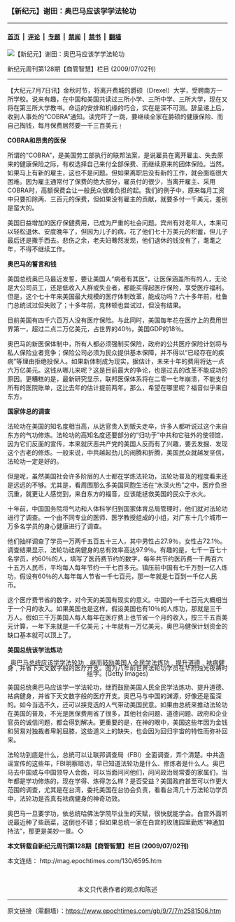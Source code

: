 ### 【新纪元】谢田：奥巴马应该学学法轮功

---

#### [首页](../../../..?n2581506) &nbsp;|&nbsp; [评论](../../../../../epoch-comment?n2581506) &nbsp;|&nbsp; [专题](../../../../../epoch-special?n2581506) &nbsp;|&nbsp; [禁闻](../../../../../epoch-news?n2581506) &nbsp;|&nbsp; [禁书](../../../../../books?n2581506) &nbsp;|&nbsp; [翻墙](https://github.com/gfw-breaker/nogfw/blob/master/README.md?n2581506)


<div><img alt="【新纪元】谢田：奥巴马应该学学法轮功" class="attachment-djy_600_400 size-djy_600_400 wp-post-image" src="https://i.epochtimes.com/assets/uploads/2009/07/907062203081898-600x400.jpg"/>
<div class="caption">
 <p>
  新纪元周刊第128期【商管智慧】栏目 (2009/07/02刊)
 </p>
</div></div><hr/><div class="post_content" id="artbody" itemprop="articleBody">
 <!-- article content begin -->
 <p>
  【大纪元7月7日讯】金秋时节，将离开费城的爵硕（Drexel）大学，受聘南方一所学校。说来有趣，在中国和美国共读过三所小学、三所中学、三所大学，现在又将在第三所大学教书。命运的安排和机缘的巧合，实在是深不可测。辞呈递上后，收到人事处的“COBRA”通知。读完吓了一跳，要继续全家在爵硕的健康保险、而自己掏钱，每月保费居然要一千三百美元﹗
 </p>
 <p>
  <b>
   COBRA和昂贵的医保
  </b>
 </p>
 <p>
  所谓的“COBRA”，是美国劳工部执行的联邦法案，是说雇员在离开雇主、失去原来的健康保险之际，有权选择自己来付全部保费、而继续原来的团体保险。当然，如果马上有新的雇主，这也不是问题。但如果离职后没有新的工作，就会面临很大困难。因为雇主通常付了保费的绝大部分，雇员付的很少，当离开雇主、采用 COBRA时，高额保费会让一般民众很难负担的起。我们的例子中，原来每月工资中只要扣除两、三百元的保费，但如果没有雇主的贡献，就要多付一千美元，差别是蛮大的。
 </p>
 <p>
  美国日益增加的医疗保健费用，已成为严重的社会问题。宾州有对老年人，本来可以轻松退休、安度晚年了，但因为儿子的病，花了他们七十万美元的积蓄，但儿子最后还是撒手西去。悲伤之余，老夫妇蓦然发现，他们退休的钱没有了，耄耄之年，不得不继续工作。
 </p>
 <p>
  <b>
   奥巴马的誓言和钱
  </b>
 </p>
 <p>
  美国总统奥巴马最近发誓，要让美国人“病者有其医”，让医保涵盖所有的人，无论是大公司员工，还是低收入人群或失业者，都能买得起医疗保险，享受医疗福利。但是，这个七十年来美国最大规模的医疗体制改革，能成功吗？六十多年前，杜鲁门总统试过但失败了；十多年前，克林顿也尝试过，但没有结果。
 </p>
 <p>
  目前美国有四千六百万人没有医疗保险。与此同时，美国每年花在医疗上的费用世界第一，超过二点二万亿美元，占世界的40％，美国GDP的18％。
 </p>
 <p>
  奥巴马的新医保体制中，所有人都必须强制买保险，政府的公共医疗保险计划将与私人保险业者竞争；保险公司必须为民众提供基本保障，并不得以“已经存在的疾病”等理由拒绝投保人。如果新体制成为现实，据估计，未来十年的费用将达一点六万亿美元。这钱从哪儿来呢？这是目前最大的争论，也是过去的改革不能成功的原因。更糟糕的是，最新研究显示，联邦医保体系将在二零一七年崩溃，不能支付所有的医院账单，这比去年的估计提前两年。那么，希望在哪里呢？福音似乎来自东方。
 </p>
 <p>
  <b>
   国家体总的调查
  </b>
 </p>
 <p>
  法轮功在美国的知名度相当高，从达官贵人到贩夫走卒，许多人都听说过这个来自东方的气功修炼。法轮功的高知名度还要部分的“归功于”中共和它驻外的使领馆，因为它们反面的宣传，本来就厌恶共产党的美国人反而有了兴趣，要去发掘、发现这个古老的修炼。一般来说，中共越起劲儿的闹腾和折腾，美国民众就越发坚信，法轮功一定是好的。
 </p>
 <p>
  但是呢，虽然美国社会许多阶层的人士都在学炼法轮功，法轮功普及的程度看来还是远远的不够。尤其是，看周围那么多美国同胞生活在“水深火热”之中，医疗负担沉重，就更让人感觉到，来自东方的福音，应该能拯救美国的民众于水火。
 </p>
 <p>
  十年前，中国国务院将气功和人体科学归到国家体育总局管理时，他们就对法轮功进行了调查。一个由不同专业的医师、医学教授组成的小组，对广东十几个城市一万多名学员的身心健康进行了调查。
 </p>
 <p>
  他们抽样调查了学员一万两千五百五十三人，其中男性占27.9％，女性占72.1％。调查结果显示，法轮功祛病健身的总有效率高达97.9％。有趣的是，七千一百七十名学员，约60％的人，填写了医药费节约的数字，每年共节约医药费一千两百六十五万人民币，平均每人每年节约一千七百多元。镇压前中国有七千万到一亿人炼功，假设有60％的人每年每人节省一千七百元，那一年就是七百到一千亿人民币。
 </p>
 <p>
  这个医疗费节省的数字，对今天的美国有现实的意义。中国的一千七百元大概相当于一个月的收入。如果美国也是这样，假设美国也有10％的人炼功，那就是三千万人。假如三千万美国人每人每年在医疗费上也节省一个月的收入，按三千五百美元计算，一年下来就是一千亿美元；十年就有一万亿美元，奥巴马健保计划资金的缺口基本就可以顶上了。
 </p>
 <p>
  <b>
   美国总统该学法炼功
  </b>
 </p>
 <p>
  <!--image v 1.0-->
 </p>
 <div style="line-height: 90%; text-align: center;">
  <ok href=" https://i.epochtimes.com/assets/uploads/2011/03/907062203091898.jpg" rel="noreferrer noopener" target="_blank">
   <img alt="" class="size-medium wp-image-7426187" src="https://i.epochtimes.com/assets/uploads/2011/03/907062203091898.jpg" title=""/>
  </ok>
  <br/>
  <span class="bn12">
   奥巴马总统应该学学法轮功﹐继而鼓励美国人全民学法炼功﹑提升道德﹑袪病健身﹐并省下天文数字般的医疗开支。图为八年前世界法轮功学员在华府烛光夜祷时组字。(Getty Images)
  </span>
 </div>
 <p>
  <!-- -->
 </p>
 <p>
  美国总统奥巴马应该学一学法轮功，继而鼓励美国人民全民学法炼功、提升道德、袪病健身，并省下天文数字般的医疗开支。奥巴马与中国的渊源，好像还是蛮深的。如今当选不久，还可以挟竞选的人气带动美国民意。如果由总统来推动法轮功在美国的普及，不光是医保费用省了很多，其他社会问题、道德问题、政府和企业官员的诚信问题，都会得到解决。更重要的是，在神的眼中，美国这些年因为金钱和贸易对独裁者卑躬屈膝，这些道义上的缺失，也会因为回归宇宙的特性而弥补回来。
 </p>
 <p>
  法轮功到底是什么，总统可以让联邦调查局（FBI）全面调查，弄个清楚。中共造谣宣传的这些年，FBI明察暗访，早已知道法轮功是什么、修炼者是什么人。奥巴马去中国或与中国领导人会面，可以当面问问他们，问问政治局常委的家属们，当年都是学功修炼的，现在学得、炼得怎么样？是否受益？美国政府甚至可以作更大范围的调查，尤其是在台湾，委托美国在台协会负责，看看台湾几十万法轮功学员中，法轮功是否真有袪病健身的神奇功效。
 </p>
 <p>
  奥巴马一旦要学功，依总统哈佛法学院毕业生的天赋，很快就能学会。白宫外面听说最近种了些蔬菜，这倒也不错；但如果总统一家在白宫的玫瑰园里勤炼“神通加持法”，那更是美妙一景。◇
 </p>
 <p>
  <b>
   本文转载自新纪元周刊第128期【商管智慧】栏目 (2009/07/02刊)
  </b>
 </p>
 <p>
  本文连结：
  <ok href=" http://mag.epochtimes.com/130/6595.htm " target="_blank">
   http://mag.epochtimes.com/130/6595.htm
  </ok>
 </p>
 <p>
  <font color="#ffffff">
   (http://www.dajiyuan.com)
  </font>
  <br/>
  <center>
   <font class="GY13">
    本文只代表作者的观点和陈述
   </font>
  </center>
 </p>
 <!-- article content end -->
 <div id="below_article_ad">
 </div>
</div>


---

原文链接（需翻墙）：https://www.epochtimes.com/gb/9/7/7/n2581506.htm